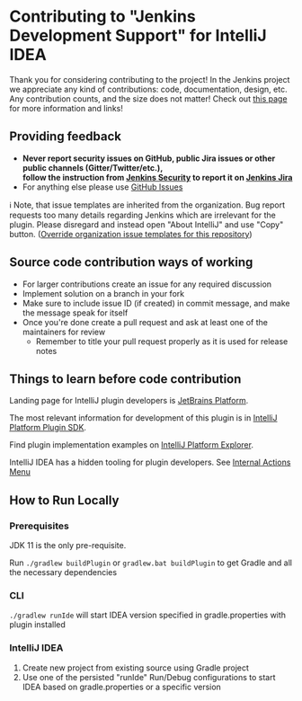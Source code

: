 # Contributing to "Jenkins Development Support" for IntelliJ IDEA

Thank you for considering contributing to the project! In the Jenkins project we appreciate any kind of contributions: code, documentation, design, etc.
Any contribution counts, and the size does not matter!
Check out [this page](https://jenkins.io/participate/) for more information and links!

## Providing feedback

* **Never report security issues on GitHub, public Jira issues or other public channels (Gitter/Twitter/etc.), 	
follow the instruction from [Jenkins Security](https://www.jenkins.io/security/#reporting-vulnerabilities) to 
report it on [Jenkins Jira](https://issues.jenkins.io/)**
* For anything else please use [GitHub Issues](https://github.com/jenkinsci/idea-stapler-plugin/issues)

ℹ️ Note, that issue templates are inherited from the organization. Bug report requests too many details regarding Jenkins which are irrelevant for the plugin. Please disregard and instead open "About IntelliJ" and use "Copy" button. ([Override organization issue templates for this repository](https://github.com/jenkinsci/idea-stapler-plugin/issues/110))

## Source code contribution ways of working

- For larger contributions create an issue for any required discussion
- Implement solution on a branch in your fork
- Make sure to include issue ID (if created) in commit message, and make the message speak for itself
- Once you're done create a pull request and ask at least one of the maintainers for review
    - Remember to title your pull request properly as it is used for release notes

## Things to learn before code contribution

Landing page for IntelliJ plugin developers is [JetBrains Platform](https://plugins.jetbrains.com/developers).

The most relevant information for development of this plugin is in [IntelliJ Platform Plugin SDK](https://plugins.jetbrains.com/docs/intellij/welcome.html).

Find plugin implementation examples on [IntelliJ Platform Explorer](https://plugins.jetbrains.com/intellij-platform-explorer/extensions).

IntelliJ IDEA has a hidden tooling for plugin developers. See [Internal Actions Menu](https://plugins.jetbrains.com/docs/intellij/internal-actions-intro.html) 

## How to Run Locally

### Prerequisites

JDK 11 is the only pre-requisite.

Run `./gradlew buildPlugin` or `gradlew.bat buildPlugin` to get Gradle and all the necessary dependencies

### CLI

`./gradlew runIde` will start IDEA version specified in gradle.properties with plugin installed

### IntelliJ IDEA

1. Create new project from existing source using Gradle project
2. Use one of the persisted "runIde" Run/Debug configurations to start IDEA based on gradle.properties or a specific version
